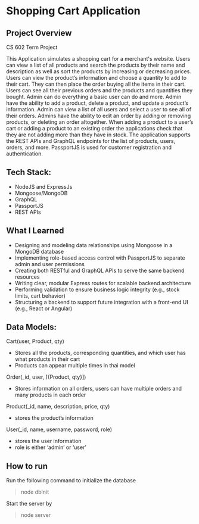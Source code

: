 # Shopping Cart Application

## Project Overview
CS 602 Term Project

This Application simulates a shopping cart for a merchant's website. Users can view a list of all products and search the products by their name and description as well as sort the products by increasing or decreasing prices. Users can view the product’s information and choose a quantity to add to their cart. They can then place the order buying all the items in their cart. Users can see all their previous orders and the products and quantities they bought. Admin can do everything a basic user can do and more. Admin have the ability to add a product, delete a product, and update a product’s information. Admin can view a list of all users and select a user to see all of their orders. Admins have the ability to edit an order by adding or removing products, or deleting an order altogether. When adding a product to a user’s cart or adding a product to an existing order the applications check that they are not adding more than they have in stock. The application supports the REST APIs and GraphQL endpoints for the list of products, users, orders, and more. PassportJS is used for customer registration and authentication. 

## Tech Stack:
- NodeJS and ExpressJs
- Mongoose/MongoDB
- GraphQL
- PassportJS
- REST APIs

## What I Learned

- Designing and modeling data relationships using Mongoose in a MongoDB database
- Implementing role-based access control with PassportJS to separate admin and user permissions
- Creating both RESTful and GraphQL APIs to serve the same backend resources
- Writing clear, modular Express routes for scalable backend architecture
- Performing validation to ensure business logic integrity (e.g., stock limits, cart behavior)
- Structuring a backend to support future integration with a front-end UI (e.g., React or Angular)
  
## Data Models:
Cart(user, Product, qty)
- Stores all the products, corresponding quantities, and which user has what products in their cart
- Products can appear multiple times in thai model

Order(_id, user, [{Product, qty}])
- Stores information on all orders, users can have multiple orders and many products in each order

Product(_id, name, description, price, qty)
- stores the product’s information

User(_id, name, username, password, role)
- stores the user information
- role is either ‘admin’ or ‘user’

## How to run
Run the following command to initialize the database
> node dbInit

Start the server by 
> node server
